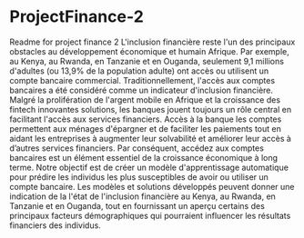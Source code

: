 # ProjectFinance-2
Readme for project finance 2
L'inclusion financière reste l'un des principaux obstacles au développement économique et humain
Afrique. Par exemple, au Kenya, au Rwanda, en Tanzanie et en Ouganda, seulement 9,1 millions d'adultes (ou
13,9% de la population adulte) ont accès ou utilisent un compte bancaire commercial.
Traditionnellement, l'accès aux comptes bancaires a été considéré comme un indicateur d'inclusion financière.
Malgré la prolifération de l'argent mobile en Afrique et la croissance des fintech innovantes
solutions, les banques jouent toujours un rôle central en facilitant l'accès aux services financiers. Accès à la banque
les comptes permettent aux ménages d'épargner et de faciliter les paiements tout en aidant les entreprises à
augmenter leur solvabilité et améliorer leur accès à d’autres services financiers. Par conséquent, accédez
aux comptes bancaires est un élément essentiel de la croissance économique à long terme.
Notre objectif est de créer un modèle d'apprentissage automatique pour prédire les individus les plus susceptibles de
avoir ou utiliser un compte bancaire. Les modèles et solutions développés peuvent donner une indication de la
l'état de l'inclusion financière au Kenya, au Rwanda, en Tanzanie et en Ouganda, tout en fournissant un aperçu
certains des principaux facteurs démographiques qui pourraient influencer les résultats financiers des individus.
